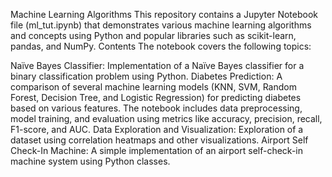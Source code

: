 Machine Learning Algorithms
This repository contains a Jupyter Notebook file (ml_tut.ipynb) that demonstrates various machine learning algorithms and concepts using Python and popular libraries such as scikit-learn, pandas, and NumPy.
Contents
The notebook covers the following topics:

Naïve Bayes Classifier: Implementation of a Naïve Bayes classifier for a binary classification problem using Python.
Diabetes Prediction: A comparison of several machine learning models (KNN, SVM, Random Forest, Decision Tree, and Logistic Regression) for predicting diabetes based on various features. The notebook includes data preprocessing, model training, and evaluation using metrics like accuracy, precision, recall, F1-score, and AUC.
Data Exploration and Visualization: Exploration of a dataset using correlation heatmaps and other visualizations.
Airport Self Check-In Machine: A simple implementation of an airport self-check-in machine system using Python classes.

